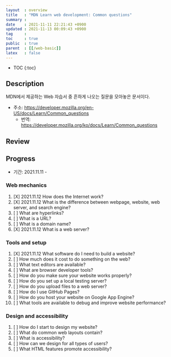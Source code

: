 ```yaml
---
layout  : overview
title   : "MDN Learn web development: Common questions"
summary : 
date    : 2021-11-11 22:21:43 +0900
updated : 2021-11-13 00:09:43 +0900
tag     : 
toc     : true
public  : true
parent  : [[/web-basic]]
latex   : false
---
```

* TOC
{:toc}

## Description

MDN에서 제공하는 Web 자습서 중 흔하게 나오는 질문을 모아놓은 문서이다.

* 주소: https://developer.mozilla.org/en-US/docs/Learn/Common_questions
    * 번역: https://developer.mozilla.org/ko/docs/Learn/Common_questions

## Review

## Progress

* 기간: 2021.11.11 -

### Web mechanics

1. [X] 2021.11.12 How does the Internet work?
1. [X] 2021.11.12 What is the difference between webpage, website, web server, and search engine?
1. [ ] What are hyperlinks?
1. [ ] What is a URL?
1. [ ] What is a domain name?
1. [X] 2021.11.12 What is a web server?

### Tools and setup

1. [X] 2021.11.12 What software do I need to build a website?
1. [ ] How much does it cost to do something on the web?
1. [ ] What text editors are available?
1. [ ] What are browser developer tools?
1. [ ] How do you make sure your website works properly?
1. [ ] How do you set up a local testing server?
1. [ ] How do you upload files to a web server?
1. [ ] How do I use GitHub Pages?
1. [ ] How do you host your website on Google App Engine?
1. [ ] What tools are available to debug and improve website performance?

### Design and accessibility

1. [ ] How do I start to design my website?
1. [ ] What do common web layouts contain?
1. [ ] What is accessibility?
1. [ ] How can we design for all types of users?
1. [ ] What HTML features promote accessibility?
